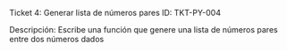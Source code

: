 Ticket 4: Generar lista de números pares
ID: TKT-PY-004

Descripción:
Escribe una función que genere una lista de números pares entre dos números dados 